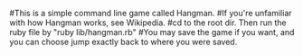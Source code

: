 #This is a simple command line game called Hangman.
#If you're unfamiliar with how Hangman works, see Wikipedia.
#cd to the root dir. Then run the ruby file by "ruby lib/hangman.rb"
#You may save the game if you want, and you can choose jump exactly back to where you were saved.
